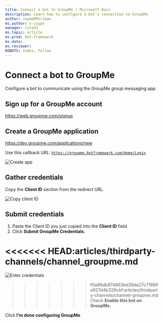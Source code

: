 ```yaml
---
title: Connect a bot to GroupMe | Microsoft Docs
description: Learn how to configure a bot's connection to GroupMe.
author: JaymeMPerlman
ms.author: v-jaype
manager: rstand
ms.topic: article
ms.prod: bot-framework
ms.date:
ms.reviewer:
ROBOTS: Index, Follow
---
```

# Connect a bot to GroupMe

Configure a bot to communicate using the GroupMe group messaging app.

## Sign up for a GroupMe account

https://web.groupme.com/signup 

## Create a GroupMe application

https://dev.groupme.com/applications/new 

Use this callback URL: <code>https://groupme.botframework.com/Home/Login</code>

<!-- verify that this is the correct callback for everyone or if they need to specify something specific because reasons-->

![Create app](~/media/channels/GM-StepApp.png)

## Gather credentials

Copy the **Client ID** section from the redirect URL.

![Copy client ID](~/media/channels/GM-StepClientId.png)

## Submit credentials

1. Paste the Client ID you just copied into the **Client ID** field.
2. Click **Submit GroupMe Credentials**.

<<<<<<< HEAD:articles/thirdparty-channels/channel_groupme.md
=======
![Enter credentials](~/media/channels/GM-StepApp.png)

>>>>>>> f0a86db874863bd39da27c71980a927d4b329cbf:articles/thirdparty-channels/channel-groupme.md
Check **Enable this bot on GroupMe**.

Click **I'm done configuring GroupMe**


